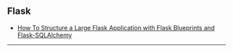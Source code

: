 ## Flask 

- [How To Structure a Large Flask Application with Flask Blueprints and Flask-SQLAlchemy]




---
[How To Structure a Large Flask Application with Flask Blueprints and Flask-SQLAlchemy]: <https://www.digitalocean.com/community/tutorials/how-to-structure-a-large-flask-application-with-flask-blueprints-and-flask-sqlalchemy>